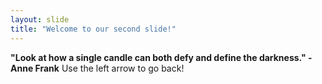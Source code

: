 ```yaml
---
layout: slide
title: "Welcome to our second slide!"
---
```

**"Look at how a single candle can both defy and define the darkness." -Anne Frank**
Use the left arrow to go back!

